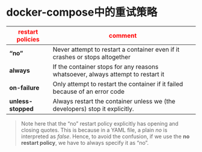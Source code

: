 # docker-compose中的重试策略

| <font color='red'>restart policies</font> | <font color='red'>comment</font>                             |
| ----------------------------------------- | ------------------------------------------------------------ |
| **“no”**                                  | Never attempt to restart a container even if it crashes or stops altogether |
| **always**                                | If the container stops for any reasons whatsoever, always attempt to restart it |
| **on-failure**                            | Only attempt to restart the container if it failed because of an error code |
| **unless-stopped**                        | Always restart the container unless we (the developers) stop it explicitly. |

> Note here that the “no” restart policy explicitly has opening and closing quotes. This is because in a YAML file, a plain *no* is interpreted as *false*. Hence, to avoid the confusion, if we use the **no restart policy**, we have to always specify it as “no”.